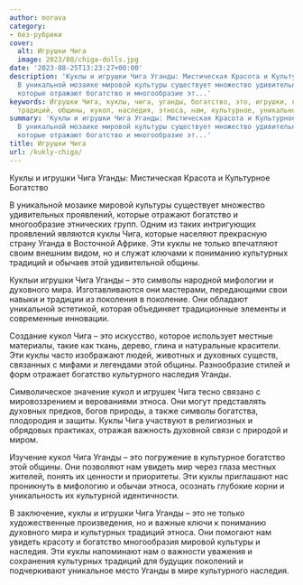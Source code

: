```yaml
---
author: morava
category:
- без-рубрики
cover:
  alt: Игрушки Чига
  image: 2023/08/chiga-dolls.jpg
date: '2023-08-25T13:23:27+00:00'
description: 'Куклы и игрушки Чига Уганды: Мистическая Красота и Культурное Богатство
  В уникальной мозаике мировой культуры существует множество удивительных проявлений,
  которые отражают богатство и многообразие эт...'
keywords: Игрушки Чига, куклы, чига, уганды, богатство, это, игрушки, культурных,
  традиций, общины, кукол, наследия, этноса, нам, культурное, уникальной
summary: 'Куклы и игрушки Чига Уганды: Мистическая Красота и Культурное Богатство
  В уникальной мозаике мировой культуры существует множество удивительных проявлений,
  которые отражают богатство и многообразие эт...'
title: Игрушки Чига
url: /kukly-chiga/
---
```


Куклы и игрушки Чига Уганды: Мистическая Красота и Культурное Богатство

В уникальной мозаике мировой культуры существует множество удивительных проявлений, которые отражают богатство и многообразие этнических групп. Одним из таких интригующих проявлений являются куклы Чига, которые населяют прекрасную страну Уганда в Восточной Африке. Эти куклы не только впечатляют своим внешним видом, но и служат ключами к пониманию культурных традиций и обычаев этой удивительной общины.

Куклыи игрушки Чига Уганды – это символы народной мифологии и духовного мира. Изготавливаются они мастерами, передающими свои навыки и традиции из поколения в поколение. Они обладают уникальной эстетикой, которая объединяет традиционные элементы и современные инновации.

Создание кукол Чига – это искусство, которое использует местные материалы, такие как ткань, дерево, глина и натуральные красители. Эти куклы часто изображают людей, животных и духовных существ, связанных с мифами и легендами этой общины. Разнообразие стилей и форм отражает богатство культурного наследия Уганды.

Символическое значение кукол и игрушек Чига тесно связано с мировоззрением и верованиями этноса. Они могут представлять духовных предков, богов природы, а также символы богатства, плодородия и защиты. Куклы Чига участвуют в религиозных и обрядовых практиках, отражая важность духовной связи с природой и миром.

Изучение кукол Чига Уганды – это погружение в культурное богатство этой общины. Они позволяют нам увидеть мир через глаза местных жителей, понять их ценности и приоритеты. Эти куклы приглашают нас проникнуть в мифологию и обычаи этноса, осознать глубокие корни и уникальность их культурной идентичности.

В заключение, куклы и игрушки Чига Уганды – это не только художественные произведения, но и важные ключи к пониманию духовного мира и культурных традиций этноса. Они помогают нам увидеть красоту и богатство многообразия мировой культуры и наследия. Эти куклы напоминают нам о важности уважения и сохранения культурных традиций для будущих поколений и подчеркивают уникальное место Уганды в мире культурного наследия.